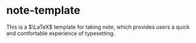 # note-template
This is a $\LaTeX\$ template for taking note, which provides users a quick and comfortable experience of typesetting.
